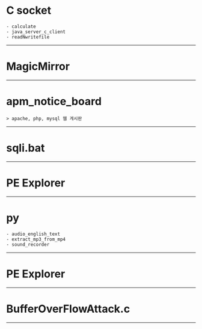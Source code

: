 # C socket
    - calculate
    - java_server_c_client
    - readNwritefile

---

# MagicMirror

---

# apm_notice_board
    > apache, php, mysql 웹 게시판

---

# sqli.bat

---

# PE Explorer

---

# py
    - audio_english_text
    - extract_mp3_from_mp4
    - sound_recorder

---

# PE Explorer

---

# BufferOverFlowAttack.c

---